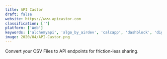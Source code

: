 ```yaml
---
title: API Castor
draft: false 
website: https://www.apicastor.com
classification: ['']
platform: ['Web']
keywords: ['alchemyapi', 'algo_by_airdev', 'calcapp', 'dashblock', 'digitaldatamanager', 'eligible', 'people_data_api', 'sheet_2_site', 'sheetbest', 'sheetsu', 'sheety', 'simple_scraper', 'stein', 'tunzal', 'dashdash', 'dashdash_templates']
image: 2020/04/API-Castor.png
---
```

Convert your CSV Files to API endpoints for friction-less sharing.